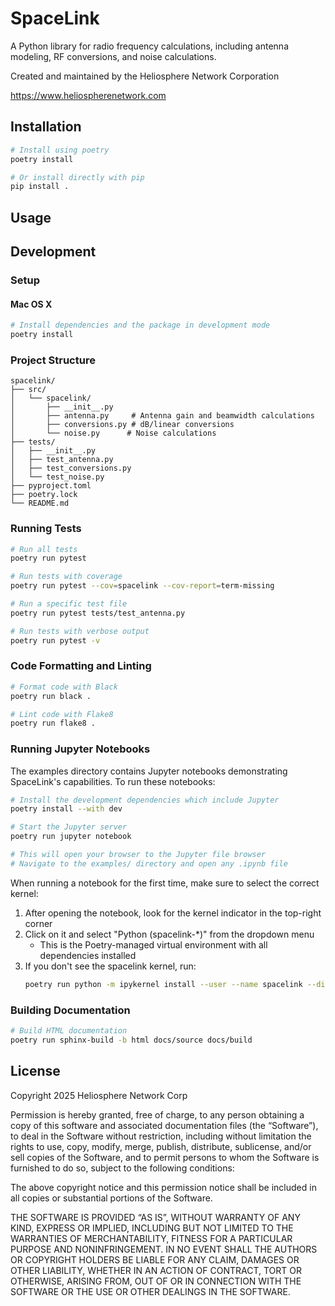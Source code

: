 # SpaceLink

A Python library for radio frequency calculations, including antenna modeling, RF conversions, and noise calculations.

Created and maintained by the Heliosphere Network Corporation

https://www.heliospherenetwork.com

## Installation

```bash
# Install using poetry
poetry install

# Or install directly with pip
pip install .
```

## Usage

## Development

### Setup

#### Mac OS X

```bash
# Install dependencies and the package in development mode
poetry install
```

### Project Structure

```
spacelink/
├── src/
│   └── spacelink/
│       ├── __init__.py
│       ├── antenna.py     # Antenna gain and beamwidth calculations
│       ├── conversions.py # dB/linear conversions
│       └── noise.py      # Noise calculations
├── tests/
│   ├── __init__.py
│   ├── test_antenna.py
│   ├── test_conversions.py
│   └── test_noise.py
├── pyproject.toml
├── poetry.lock
└── README.md
```

### Running Tests

```bash
# Run all tests
poetry run pytest

# Run tests with coverage
poetry run pytest --cov=spacelink --cov-report=term-missing

# Run a specific test file
poetry run pytest tests/test_antenna.py

# Run tests with verbose output
poetry run pytest -v
```

### Code Formatting and Linting

```bash
# Format code with Black
poetry run black .

# Lint code with Flake8
poetry run flake8 .
```

### Running Jupyter Notebooks

The examples directory contains Jupyter notebooks demonstrating SpaceLink's capabilities. To run these notebooks:

```bash
# Install the development dependencies which include Jupyter
poetry install --with dev

# Start the Jupyter server
poetry run jupyter notebook

# This will open your browser to the Jupyter file browser
# Navigate to the examples/ directory and open any .ipynb file
```

When running a notebook for the first time, make sure to select the correct kernel:

1. After opening the notebook, look for the kernel indicator in the top-right corner
1. Click on it and select "Python (spacelink-\*)" from the dropdown menu
   - This is the Poetry-managed virtual environment with all dependencies installed
1. If you don't see the spacelink kernel, run:
   ```bash
   poetry run python -m ipykernel install --user --name spacelink --display-name "Python (SpaceLink)"
   ```

### Building Documentation

```bash
# Build HTML documentation
poetry run sphinx-build -b html docs/source docs/build
```

## License

Copyright 2025 Heliosphere Network Corp

Permission is hereby granted, free of charge, to any person obtaining a copy of this software and associated documentation files (the “Software”), to deal in the Software without restriction, including without limitation the rights to use, copy, modify, merge, publish, distribute, sublicense, and/or sell copies of the Software, and to permit persons to whom the Software is furnished to do so, subject to the following conditions:

The above copyright notice and this permission notice shall be included in all copies or substantial portions of the Software.

THE SOFTWARE IS PROVIDED “AS IS”, WITHOUT WARRANTY OF ANY KIND, EXPRESS OR IMPLIED, INCLUDING BUT NOT LIMITED TO THE WARRANTIES OF MERCHANTABILITY, FITNESS FOR A PARTICULAR PURPOSE AND NONINFRINGEMENT. IN NO EVENT SHALL THE AUTHORS OR COPYRIGHT HOLDERS BE LIABLE FOR ANY CLAIM, DAMAGES OR OTHER LIABILITY, WHETHER IN AN ACTION OF CONTRACT, TORT OR OTHERWISE, ARISING FROM, OUT OF OR IN CONNECTION WITH THE SOFTWARE OR THE USE OR OTHER DEALINGS IN THE SOFTWARE.
